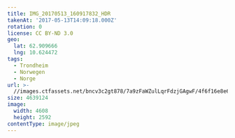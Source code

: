 ```yaml
---
title: IMG_20170513_160917832_HDR
takenAt: '2017-05-13T14:09:18.000Z'
rotation: 0
license: CC BY-ND 3.0
geo:
  lat: 62.909666
  lng: 10.624472
tags:
  - Trondheim
  - Norwegen
  - Norge
url: >-
  //images.ctfassets.net/bncv3c2gt878/7a9zFaWZulLqrFdzjGAgwF/4f6f16e8e662bfde558c88ed2da6a786/img_20170513_160917832_hdr_33841114623_o
size: 4639124
image:
  width: 4608
  height: 2592
contentType: image/jpeg
---
```


